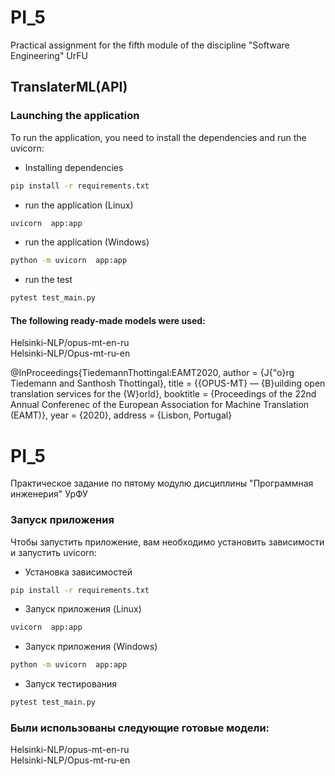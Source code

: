 # PI_5
Practical assignment for the fifth module of the discipline "Software Engineering" UrFU

## TranslaterML(API)

### Launching the application

To run the application, you need to install the dependencies and run the uvicorn:
 - Installing dependencies
```bash
pip install -r requirements.txt
```
 - run the application (Linux)
```bash
uvicorn  app:app
```
- run the application (Windows)
```bash
python -m uvicorn  app:app
```
- run the test
```bash
pytest test_main.py
```

#### The following ready-made models were used:
Helsinki-NLP/opus-mt-en-ru     
Helsinki-NLP/Opus-mt-ru-en

@InProceedings{TiedemannThottingal:EAMT2020,
  author = {J{\"o}rg Tiedemann and Santhosh Thottingal},
  title = {{OPUS-MT} — {B}uilding open translation services for the {W}orld},
  booktitle = {Proceedings of the 22nd Annual Conferenec of the European Association for Machine Translation (EAMT)},
  year = {2020},
  address = {Lisbon, Portugal}

# PI_5
Практическое задание по пятому модулю дисциплины "Программная инженерия" УрФУ

### Запуск приложения

Чтобы запустить приложение, вам необходимо установить зависимости и запустить uvicorn:

 - Установка зависимостей
```bash
pip install -r requirements.txt
```
 - Запуск приложения (Linux)
```bash
uvicorn  app:app
```
 - Запуск приложения (Windows)
```bash
python -m uvicorn  app:app
```
- Запуск тестирования
```bash
pytest test_main.py
```

### Были использованы следующие готовые модели:
Helsinki-NLP/opus-mt-en-ru    
Helsinki-NLP/Opus-mt-ru-en
